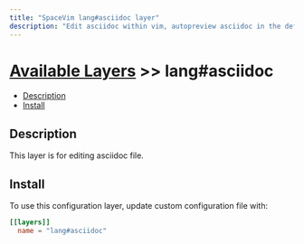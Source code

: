 ```yaml
---
title: "SpaceVim lang#asciidoc layer"
description: "Edit asciidoc within vim, autopreview asciidoc in the default browser, with this layer you can also format asciidoc file."
---
```


# [Available Layers](../../) >> lang#asciidoc

<!-- vim-markdown-toc GFM -->

- [Description](#description)
- [Install](#install)

<!-- vim-markdown-toc -->

## Description

This layer is for editing asciidoc file.

## Install

To use this configuration layer, update custom configuration file with:

```toml
[[layers]]
  name = "lang#asciidoc"
```
